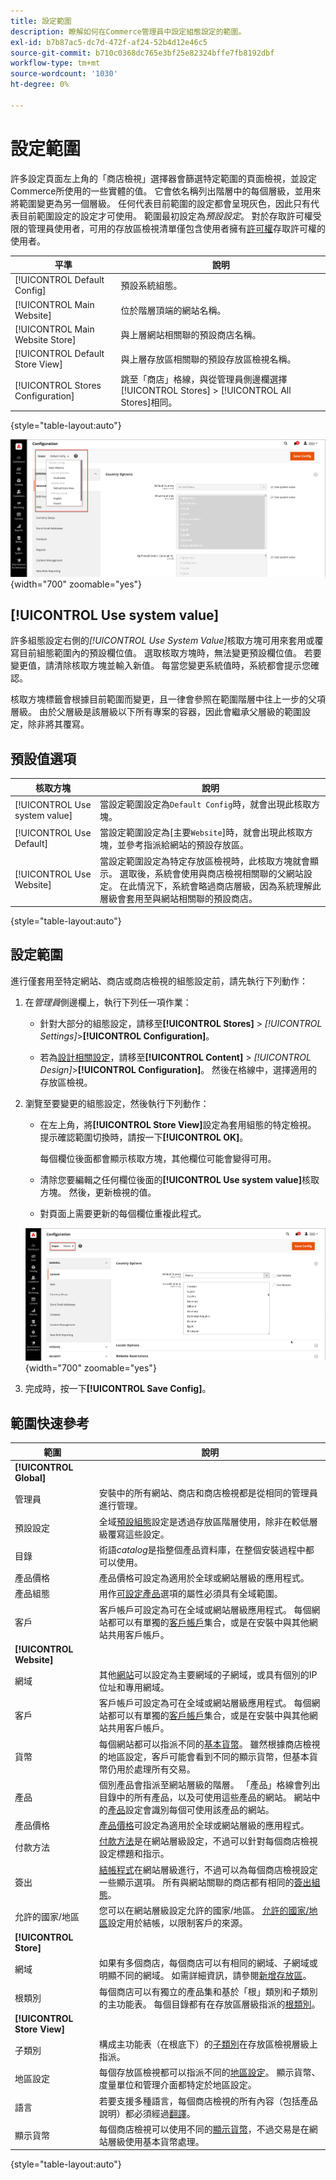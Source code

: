 ```yaml
---
title: 設定範圍
description: 瞭解如何在Commerce管理員中設定組態設定的範圍。
exl-id: b7b87ac5-dc7d-472f-af24-52b4d12e46c5
source-git-commit: b710c0368dc765e3bf25e82324bffe7fb8192dbf
workflow-type: tm+mt
source-wordcount: '1030'
ht-degree: 0%

---
```


# 設定範圍

許多設定頁面左上角的「商店檢視」選擇器會篩選特定範圍的頁面檢視，並設定Commerce所使用的一些實體的值。 它會依名稱列出階層中的每個層級，並用來將範圍變更為另一個層級。 任何代表目前範圍的設定都會呈現灰色，因此只有代表目前範圍設定的設定才可使用。 範圍最初設定為&#x200B;_預設設定_。 對於存取許可權受限的管理員使用者，可用的存放區檢視清單僅包含使用者擁有[許可權](../systems/permissions.md)存取許可權的使用者。

| 平準 | 說明 |
|--- |--- |
| [!UICONTROL Default Config] | 預設系統組態。 |
| [!UICONTROL Main Website] | 位於階層頂端的網站名稱。 |
| [!UICONTROL Main Website Store] | 與上層網站相關聯的預設商店名稱。 |
| [!UICONTROL Default Store View] | 與上層存放區相關聯的預設存放區檢視名稱。 |
| [!UICONTROL Stores Configuration] | 跳至「商店」格線，與從管理員側邊欄選擇[!UICONTROL Stores] > [!UICONTROL All Stores]相同。 |

{style="table-layout:auto"}

![已選取「使用系統值」核取方塊](./assets/store-view-control.png){width="700" zoomable="yes"}

## [!UICONTROL Use system value]

許多組態設定右側的&#x200B;_[!UICONTROL Use System Value]_&#x200B;核取方塊可用來套用或覆寫目前組態範圍內的預設欄位值。 選取核取方塊時，無法變更預設欄位值。 若要變更值，請清除核取方塊並輸入新值。 每當您變更系統值時，系統都會提示您確認。

核取方塊標籤會根據目前範圍而變更，且一律會參照在範圍階層中往上一步的父項層級。 由於父層級是該層級以下所有專案的容器，因此會繼承父層級的範圍設定，除非將其覆寫。

## 預設值選項

| 核取方塊 | 說明 |
|--- |--- |
| [!UICONTROL Use system value] | 當設定範圍設定為`Default Config`時，就會出現此核取方塊。 |
| [!UICONTROL Use Default] | 當設定範圍設定為[主要`Website`]時，就會出現此核取方塊，並參考指派給網站的預設存放區。 |
| [!UICONTROL Use Website] | 當設定範圍設定為特定存放區檢視時，此核取方塊就會顯示。 選取後，系統會使用與商店檢視相關聯的父網站設定。 在此情況下，系統會略過商店層級，因為系統理解此層級會套用至與網站相關聯的預設商店。 |

{style="table-layout:auto"}

## 設定範圍

進行僅套用至特定網站、商店或商店檢視的組態設定前，請先執行下列動作：

1. 在&#x200B;_管理員_&#x200B;側邊欄上，執行下列任一項作業：

   - 針對大部分的組態設定，請移至&#x200B;**[!UICONTROL Stores]** > _[!UICONTROL Settings]_>**[!UICONTROL Configuration]**。

   - 若為[設計相關設定](../content-design/configuration.md)，請移至&#x200B;**[!UICONTROL Content]** > _[!UICONTROL Design]_>**[!UICONTROL Configuration]**。 然後在格線中，選擇適用的存放區檢視。

1. 瀏覽至要變更的組態設定，然後執行下列動作：

   - 在左上角，將&#x200B;**[!UICONTROL Store View]**&#x200B;設定為套用組態的特定檢視。 提示確認範圍切換時，請按一下&#x200B;**[!UICONTROL OK]**。

     每個欄位後面都會顯示核取方塊，其他欄位可能會變得可用。

   - 清除您要編輯之任何欄位後面的&#x200B;**[!UICONTROL Use system value]**&#x200B;核取方塊。 然後，更新檢視的值。

   - 對頁面上需要更新的每個欄位重複此程式。

   ![設定法國商店檢視的[國家]選項](./assets/store-view-french.png){width="700" zoomable="yes"}

1. 完成時，按一下&#x200B;**[!UICONTROL Save Config]**。

## 範圍快速參考

| 範圍 | 說明 |
|--- |--- |
| **[!UICONTROL Global]** |  |
| 管理員 | 安裝中的所有網站、商店和商店檢視都是從相同的管理員進行管理。 |
| 預設設定 | 全域[預設組態](../getting-started/websites-stores-views.md#scope-settings)設定是透過存放區階層使用，除非在較低層級覆寫這些設定。 |
| 目錄 | 術語&#x200B;_catalog_&#x200B;是指整個產品資料庫，在整個安裝過程中都可以使用。 |
| 產品價格 | 產品價格可設定為適用於全球或網站層級的應用程式。 |
| 產品組態 | 用作[可設定產品](../catalog/product-create-configurable.md)選項的屬性必須具有全域範圍。 |
| 客戶 | 客戶帳戶可設定為可在全域或網站層級應用程式。 每個網站都可以有單獨的[客戶帳戶](../customers/customer-account-scope.md)集合，或是在安裝中與其他網站共用客戶帳戶。 |
| **[!UICONTROL Website]** |  |
| 網域 | 其他[網站](../stores-purchase/introduction.md#store-structure)可以設定為主要網域的子網域，或具有個別的IP位址和專用網域。 |
| 客戶 | 客戶帳戶可設定為可在全域或網站層級應用程式。 每個網站都可以有單獨的[客戶帳戶](../customers/customer-account-scope.md)集合，或是在安裝中與其他網站共用客戶帳戶。 |
| 貨幣 | 每個網站都可以指派不同的[基本貨幣](../stores-purchase/currency-configuration.md)。 雖然根據商店檢視的地區設定，客戶可能會看到不同的顯示貨幣，但基本貨幣仍用於處理所有交易。 |
| 產品 | 個別產品會指派至網站層級的階層。 「產品」格線會列出目錄中的所有產品，以及可使用這些產品的網站。 網站中的[產品](../catalog/settings-basic-websites.md)設定會識別每個可使用該產品的網站。 |
| 產品價格 | [產品價格](../catalog/catalog-price-scope.md)可設定為適用於全球或網站層級的應用程式。 |
| 付款方法 | [付款方法](../stores-purchase/payments.md)是在網站層級設定，不過可以針對每個商店檢視設定標題和指示。 |
| 簽出 | [結帳程式](../stores-purchase/checkout-process.md)在網站層級進行，不過可以為每個商店檢視設定一些顯示選項。 所有與網站關聯的商店都有相同的[簽出組態](../stores-purchase/checkout-process.md#checkout-options)。 |
| 允許的國家/地區 | 您可以在網站層級設定允許的國家/地區。 [允許的國家/地區](../getting-started/store-details.md#country-options)設定用於結帳，以限制客戶的來源。 |
| **[!UICONTROL Store]** |  |
| 網域 | 如果有多個商店，每個商店可以有相同的網域、子網域或明顯不同的網域。 如需詳細資訊，請參閱[新增存放區](../stores-purchase/stores.md#add-stores)。 |
| 根類別 | 每個商店可以有獨立的產品集和基於「根」類別和子類別的主功能表。 每個目錄都有在存放區層級指派的[根類別](../catalog/category-root.md)。 |
| **[!UICONTROL Store View]** |  |
| 子類別 | 構成主功能表（在根底下）的[子類別](../catalog/category-create.md#category-structure)在存放區檢視層級上指派。 |
| 地區設定 | 每個存放區檢視都可以指派不同的[地區設定](../getting-started/store-details.md#locale-options)。 顯示貨幣、度量單位和管理介面都特定於地區設定。 |
| 語言 | 若要支援多種語言，每個商店檢視的所有內容（包括產品說明）都必須經過[翻譯](../stores-purchase/store-localize.md#localize-products)。 |
| 顯示貨幣 | 每個商店檢視可以使用不同的[顯示貨幣](../stores-purchase/currency-configuration.md)，不過交易是在網站層級使用基本貨幣處理。 |

{style="table-layout:auto"}
